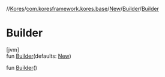 //[Kores](../../../../index.md)/[com.koresframework.kores.base](../../index.md)/[New](../index.md)/[Builder](index.md)/[Builder](-builder.md)

# Builder

[jvm]\
fun [Builder](-builder.md)(defaults: [New](../index.md))

fun [Builder](-builder.md)()
